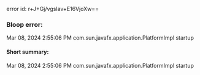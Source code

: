 error id: r+J+Gj/vgsIav+E16VjoXw==
### Bloop error:

Mar 08, 2024 2:55:06 PM com.sun.javafx.application.PlatformImpl startup
#### Short summary: 

Mar 08, 2024 2:55:06 PM com.sun.javafx.application.PlatformImpl startup